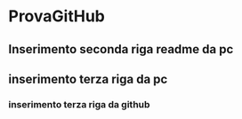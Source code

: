 # ProvaGitHub

## Inserimento seconda riga readme da pc

## inserimento terza riga da pc
### inserimento terza riga da github
